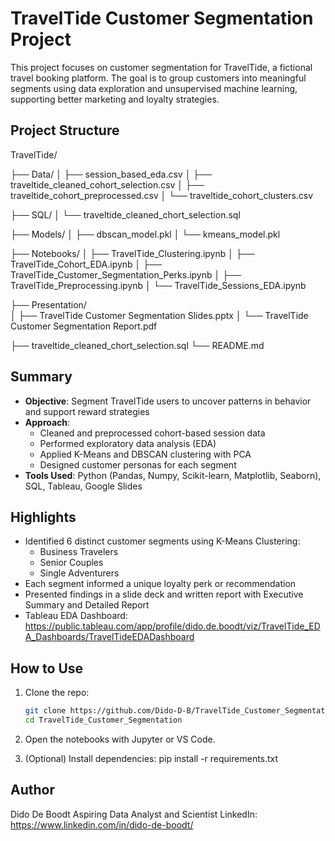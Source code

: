 # TravelTide Customer Segmentation Project

This project focuses on customer segmentation for TravelTide, a fictional travel booking platform. The goal is to group customers into meaningful segments using data exploration and unsupervised machine learning, supporting better marketing and loyalty strategies.

## Project Structure

TravelTide/

├── Data/
│   ├── session_based_eda.csv
│   ├── traveltide_cleaned_cohort_selection.csv
│   ├── traveltide_cohort_preprocessed.csv
│   └── traveltide_cohort_clusters.csv

├── SQL/
│   └── traveltide_cleaned_chort_selection.sql 

├── Models/
│   ├── dbscan_model.pkl
│   └── kmeans_model.pkl

├── Notebooks/
│   ├── TravelTide_Clustering.ipynb
│   ├── TravelTide_Cohort_EDA.ipynb
│   ├── TravelTide_Customer_Segmentation_Perks.ipynb
│   ├── TravelTide_Preprocessing.ipynb
│   └── TravelTide_Sessions_EDA.ipynb

├── Presentation/                                        
│   ├── TravelTide Customer Segmentation Slides.pptx
│   └── TravelTide Customer Segmentation Report.pdf

├── traveltide_cleaned_chort_selection.sql
└── README.md

## Summary

- **Objective**: Segment TravelTide users to uncover patterns in behavior and support reward strategies
- **Approach**:
  - Cleaned and preprocessed cohort-based session data
  - Performed exploratory data analysis (EDA)
  - Applied K-Means and DBSCAN clustering with PCA
  - Designed customer personas for each segment
- **Tools Used**: Python (Pandas, Numpy, Scikit-learn, Matplotlib, Seaborn), SQL, Tableau, Google Slides

## Highlights

- Identified 6 distinct customer segments using K-Means Clustering:
  - Business Travelers
  - Senior Couples
  - Single Adventurers
- Each segment informed a unique loyalty perk or recommendation
- Presented findings in a slide deck and written report with Executive Summary and Detailed Report
- Tableau EDA Dashboard: https://public.tableau.com/app/profile/dido.de.boodt/viz/TravelTide_EDA_Dashboards/TravelTideEDADashboard

## How to Use

1. Clone the repo:
   ```bash
   git clone https://github.com/Dido-D-B/TravelTide_Customer_Segmentation.git
   cd TravelTide_Customer_Segmentation
   
2.	Open the notebooks with Jupyter or VS Code.

3. (Optional) Install dependencies:
   pip install -r requirements.txt

## Author

Dido De Boodt
Aspiring Data Analyst and Scientist
LinkedIn: https://www.linkedin.com/in/dido-de-boodt/
